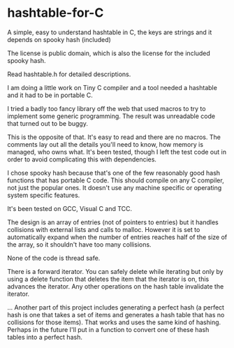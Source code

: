 # hashtable-for-C
A simple, easy to understand hashtable in C, the keys are strings and it depends on spooky hash (included)

The license is public domain, which is also the license for the included spooky hash.

Read hashtable.h for detailed descriptions.

I am doing a little work on Tiny C compiler and a tool needed a hashtable and it had to be in portable C.

I tried a badly too fancy library off the web that used macros to try to implement some generic programming.  The result was unreadable code that turned out to be buggy.

This is the opposite of that.  It's easy to read and there are no macros.  The comments lay out all the details you'll need to know, how memory is managed, who owns what. It's been tested, though I left the test code out in order to avoid complicating this with dependencies.

I chose spooky hash because that's one of the few reasonably good hash functions that has portable C code.  This should compile on any C compiler, not just the popular ones.  It doesn't use any machine specific or operating system specific features.

It's been tested on GCC, Visual C and TCC.

The design is an array of entries (not of pointers to entries) but it handles collisions with external lists and calls to malloc.
However it is set to automatically expand when the number of entries reaches half of the size of the array, so it shouldn't have too many collisions. 

None of the code is thread safe.

There is a forward iterator. You can safely delete while iterating but only by using a delete function that deletes the item that the iterator is on, this advances the iterator. Any other operations on the hash table invalidate the iterator.

... Another part of this project includes generating a perfect hash (a perfect hash is one that takes a set of items and generates a hash table that has no collisions for those items).  That works and uses the same kind of hashing.  Perhaps in the future I'll put in a function to convert one of these hash tables into a perfect hash.
